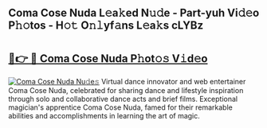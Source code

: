 ## Coma Cose Nuda L𝚎a𝚔ed N𝚞𝚍e - Part-yuh Vi𝚍𝚎o P𝚑𝚘tos - H𝚘𝚝 O𝚗𝚕yf𝚊ns L𝚎a𝚔s cLYBz

# <h2><a href="http://kf0c654.oniu.top/?m=Coma+Cose+Nuda">🔗👉 🔴 Coma Cose Nuda P𝚑ot𝚘𝚜 V𝚒d𝚎o</a></h2>

[![Coma Cose Nuda Nu𝚍e𝚜](https://i.imgur.com/0qMVB7G.gif)](http://kf0c654.oniu.top/?m=Coma+Cose+Nuda)
Virtual dance innovator and web entertainer Coma Cose Nuda, celebrated for sharing dance and lifestyle inspiration through solo and collaborative dance acts and brief films. Exceptional magician's apprentice Coma Cose Nuda, famed for their remarkable abilities and accomplishments in learning the art of magic.  
